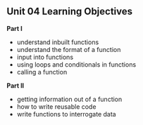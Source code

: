 ## Unit 04 Learning Objectives

**Part I**

* understand inbuilt functions 
* understand the format of a function
* input into functions
* using loops and conditionals in functions
* calling a function

**Part II**

* getting information out of a function
* how to write reusable code
* write functions to interrogate data
